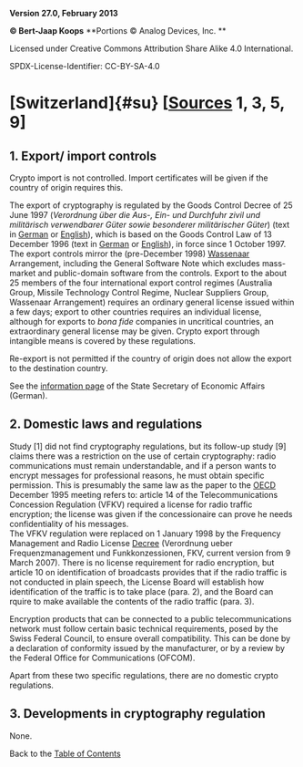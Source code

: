 **Version 27.0, February 2013**

**© Bert-Jaap Koops**
**Portions © Analog Devices, Inc. **  

Licensed under Creative Commons Attribution Share Alike 4.0 International.

SPDX-License-Identifier: CC-BY-SA-4.0

# [Switzerland]{#su} \[[Sources](cls-srce.htm) 1, 3, 5, 9\][](http://www.admin.ch/bawi/f/kontroll/gkge.pdf)

## 1. Export/ import controls  
Crypto import is not controlled. Import certificates will be given if
the country of origin requires this.

The export of cryptography is regulated by the Goods Control Decree of
25 June 1997 (*Verordnung über die Aus-, Ein- und Durchfuhr zivil und
militärisch verwendbarer Güter sowie besonderer militärischer Güter*)
(text in [German](http://www.admin.ch/ch/d/sr/c946_202_1.html) or
[English](http://www.admin.ch/bawi/f/kontroll/gkve.pdf)), which is based
on the Goods Control Law of 13 December 1996 (text in
[German](http://www.admin.ch/ch/d/sr/c946_202.html) or
[English](http://www.admin.ch/bawi/f/kontroll/gkge.pdf)), in force since
1 October 1997. The export controls mirror the (pre-December 1998)
[Wassenaar](#Wassenaar) Arrangement, including the General Software Note
which excludes mass-market and public-domain software from the controls.
Export to the about 25 members of the four international export control
regimes (Australia Group, Missile Technology Control Regime, Nuclear
Suppliers Group, Wassenaar Arrangement) requires an ordinary general
license issued within a few days; export to other countries requires an
individual license, although for exports to *bona fide* companies in
uncritical countries, an extraordinary general license may be given.
Crypto export through intangible means is covered by these regulations.

Re-export is not permitted if the country of origin does not allow the
export to the destination country.

See the [information
page](http://www2.seco-admin.ch/seco/seco2.nsf/dieSeite/AWP_ExpKont_ExpKont?OpenDocument&l=de&HauptRessort=4)
of the State Secretary of Economic Affairs (German).

## 2. Domestic laws and regulations  
Study \[1\] did not find cryptography regulations, but its follow-up
study \[9\] claims there was a restriction on the use of certain
cryptography: radio communications must remain understandable, and if a
person wants to encrypt messages for professional reasons, he must
obtain specific permission. This is presumably the same law as the paper
to the [OECD](#oecd) December 1995 meeting refers to: article 14 of the
Telecommunications Concession Regulation (VFKV) required a license for
radio traffic encryption; the license was given if the concessionaire
can prove he needs confidentiality of his messages.\
The VFKV regulation were replaced on 1 January 1998 by the Frequency
Management and Radio License
[Decree](http://www.admin.ch/ch/d/sr/7/784.102.1.de.pdf) (Verordnung
ueber Frequenzmanagement und Funkkonzessionen, FKV, current version from
9 March 2007). There is no license requirement for radio encryption, but
article 10 on identification of broadcasts provides that if the radio
traffic is not conducted in plain speech, the License Board will
establish how identification of the traffic is to take place (para. 2),
and the Board can rquire to make available the contents of the radio
traffic (para. 3).

Encryption products that can be connected to a public telecommunications
network must follow certain basic technical requirements, posed by the
Swiss Federal Council, to ensure overall compatibility. This can be done
by a declaration of conformity issued by the manufacturer, or by a
review by the Federal Office for Communications (OFCOM).

Apart from these two specific regulations, there are no domestic crypto
regulations.

## 3. Developments in cryptography regulation  
None.

Back to the [Table of Contents](index.md)
